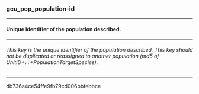 ### gcu_pop_population-id



------
#### Unique identifier of the population described.



------
###### This key is the unique identifier of the population described. This key should not be duplicated or reassigned to another population (md5 of UnitID+`::`+PopulationTargetSpecies).



------
db736a4ce54ffe9fb79cd006bbfebbce